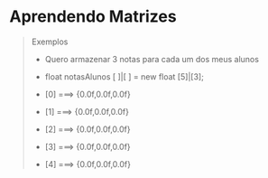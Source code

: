 # Aprendendo Matrizes

> Exemplos
> - Quero armazenar 3 notas para cada um dos meus alunos
> - float notasAlunos [ ]|[ ] = new float [5]|[3];
>
> - [0] ===> {0.0f,0.0f,0.0f}
> - [1] ===> {0.0f,0.0f,0.0f}
> - [2] ===> {0.0f,0.0f,0.0f}
> - [3] ===> {0.0f,0.0f,0.0f}
> - [4] ===> {0.0f,0.0f,0.0f}